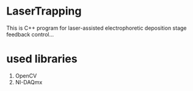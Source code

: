 # LaserTrapping
This is C++ program for laser-assisted electrophoretic deposition stage feedback control...

# used libraries
1. OpenCV
2. NI-DAQmx
